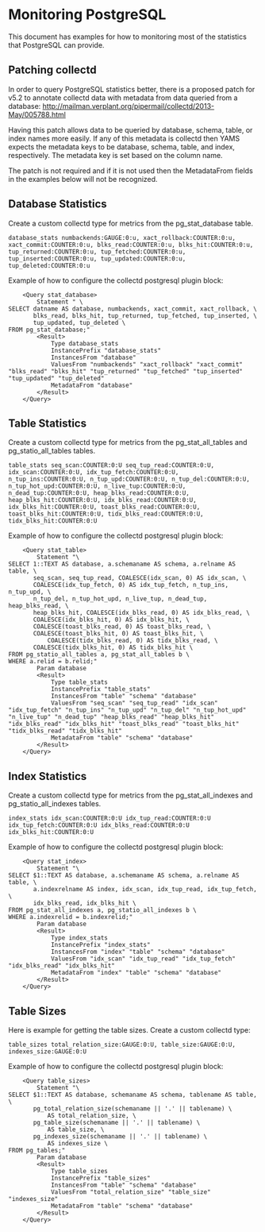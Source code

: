 # Monitoring PostgreSQL

This document has examples for how to monitoring most of the statistics that 
PostgreSQL can provide.  

## Patching collectd

In order to query PostgreSQL statistics better, there is a proposed patch for
v5.2 to annotate collectd data with metadata from data queried from a database:
http://mailman.verplant.org/pipermail/collectd/2013-May/005788.html

Having this patch allows data to be queried by database, schema, table, or 
index names more easily.  If any of this metadata is collectd then YAMS expects
the metadata keys to be database, schema, table, and index, respectively.  The
metadata key is set based on the column name.

The patch is not required and if it is not used then the MetadataFrom fields in
the examples below will not be recognized.

## Database Statistics

Create a custom collectd type for metrics from the pg_stat_database table.

    database_stats numbackends:GAUGE:0:u, xact_rollback:COUNTER:0:u, xact_commit:COUNTER:0:u, blks_read:COUNTER:0:u, blks_hit:COUNTER:0:u, tup_returned:COUNTER:0:u, tup_fetched:COUNTER:0:u, tup_inserted:COUNTER:0:u, tup_updated:COUNTER:0:u, tup_deleted:COUNTER:0:u 

Example of how to configure the collectd postgresql plugin <Query> block:

        <Query stat_database>
            Statement " \
    SELECT datname AS database, numbackends, xact_commit, xact_rollback, \
           blks_read, blks_hit, tup_returned, tup_fetched, tup_inserted, \
           tup_updated, tup_deleted \
    FROM pg_stat_database;"
            <Result>
                Type database_stats
                InstancePrefix "database_stats"
                InstancesFrom "database"
                ValuesFrom "numbackends" "xact_rollback" "xact_commit" "blks_read" "blks_hit" "tup_returned" "tup_fetched" "tup_inserted" "tup_updated" "tup_deleted"
                MetadataFrom "database"
            </Result>
        </Query>

## Table Statistics

Create a custom collectd type for metrics from the pg_stat_all_tables and
pg_statio_all_tables tables.

    table_stats seq_scan:COUNTER:0:U seq_tup_read:COUNTER:0:U, idx_scan:COUNTER:0:U, idx_tup_fetch:COUNTER:0:U, n_tup_ins:COUNTER:0:U, n_tup_upd:COUNTER:0:U, n_tup_del:COUNTER:0:U, n_tup_hot_upd:COUNTER:0:U, n_live_tup:COUNTER:0:U, n_dead_tup:COUNTER:0:U, heap_blks_read:COUNTER:0:U, heap_blks_hit:COUNTER:0:U, idx_blks_read:COUNTER:0:U, idx_blks_hit:COUNTER:0:U, toast_blks_read:COUNTER:0:U, toast_blks_hit:COUNTER:0:U, tidx_blks_read:COUNTER:0:U, tidx_blks_hit:COUNTER:0:U

Example of how to configure the collectd postgresql plugin <Query> block:

        <Query stat_table>
            Statement "\
    SELECT 1::TEXT AS database, a.schemaname AS schema, a.relname AS table, \
           seq_scan, seq_tup_read, COALESCE(idx_scan, 0) AS idx_scan, \
           COALESCE(idx_tup_fetch, 0) AS idx_tup_fetch, n_tup_ins, n_tup_upd, \
           n_tup_del, n_tup_hot_upd, n_live_tup, n_dead_tup, heap_blks_read, \
           heap_blks_hit, COALESCE(idx_blks_read, 0) AS idx_blks_read, \
           COALESCE(idx_blks_hit, 0) AS idx_blks_hit, \
           COALESCE(toast_blks_read, 0) AS toast_blks_read, \
           COALESCE(toast_blks_hit, 0) AS toast_blks_hit, \
               COALESCE(tidx_blks_read, 0) AS tidx_blks_read, \
           COALESCE(tidx_blks_hit, 0) AS tidx_blks_hit \
    FROM pg_statio_all_tables a, pg_stat_all_tables b \
    WHERE a.relid = b.relid;"
            Param database
            <Result>
                Type table_stats
                InstancePrefix "table_stats"
                InstancesFrom "table" "schema" "database"
                ValuesFrom "seq_scan" "seq_tup_read" "idx_scan" "idx_tup_fetch" "n_tup_ins" "n_tup_upd" "n_tup_del" "n_tup_hot_upd" "n_live_tup" "n_dead_tup" "heap_blks_read" "heap_blks_hit" "idx_blks_read" "idx_blks_hit" "toast_blks_read" "toast_blks_hit" "tidx_blks_read" "tidx_blks_hit"
                MetadataFrom "table" "schema" "database"
            </Result>
        </Query>

## Index Statistics

Create a custom collectd type for metrics from the pg_stat_all_indexes and
pg_statio_all_indexes tables.

    index_stats idx_scan:COUNTER:0:U idx_tup_read:COUNTER:0:U idx_tup_fetch:COUNTER:0:U idx_blks_read:COUNTER:0:U idx_blks_hit:COUNTER:0:U

Example of how to configure the collectd postgresql plugin <Query> block:

        <Query stat_index>
            Statement "\
    SELECT $1::TEXT AS database, a.schemaname AS schema, a.relname AS table, \
           a.indexrelname AS index, idx_scan, idx_tup_read, idx_tup_fetch, \
           idx_blks_read, idx_blks_hit \
    FROM pg_stat_all_indexes a, pg_statio_all_indexes b \
    WHERE a.indexrelid = b.indexrelid;"
            Param database
            <Result>
                Type index_stats
                InstancePrefix "index_stats"
                InstancesFrom "index" "table" "schema" "database"
                ValuesFrom "idx_scan" "idx_tup_read" "idx_tup_fetch" "idx_blks_read" "idx_blks_hit"
                MetadataFrom "index" "table" "schema" "database"
            </Result>
        </Query>

## Table Sizes

Here is example for getting the table sizes.  Create a custom collectd type:

    table_sizes total_relation_size:GAUGE:0:U, table_size:GAUGE:0:U, indexes_size:GAUGE:0:U

Example of how to configure the collectd postgresql plugin <Query> block:

        <Query table_sizes>
            Statement "\
    SELECT $1::TEXT AS database, schemaname AS schema, tablename AS table, \
           pg_total_relation_size(schemaname || '.' || tablename) \
               AS total_relation_size, \
           pg_table_size(schemaname || '.' || tablename) \
               AS table_size, \
           pg_indexes_size(schemaname || '.' || tablename) \
               AS indexes_size \
    FROM pg_tables;"
            Param database
            <Result>
                Type table_sizes
                InstancePrefix "table_sizes"
                InstancesFrom "table" "schema" "database"
                ValuesFrom "total_relation_size" "table_size" "indexes_size"
                MetadataFrom "table" "schema" "database"
            </Result>
        </Query>
